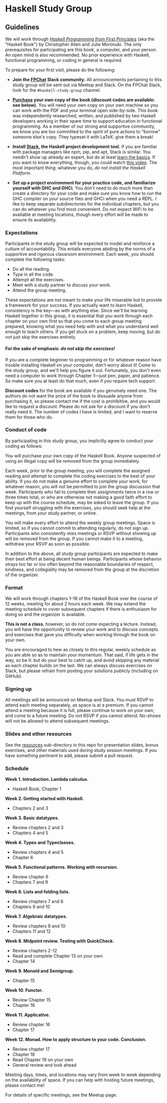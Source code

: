 # Haskell Study Group

## Guidelines

We will work through [_Haskell Programming from First Principles_](http://haskellbook.com/) (aka the "Haskell Book") by Christopher Allen and Julie Moronuki. The only prerequisites for participating are this book, a computer, and your person. An open mind is also recommended. No prior experience with Haskell, functional programming, or coding in general is required.

To prepare for your first visit, please do the following:

- **Join the [FPChat](http://fpchat-invite.herokuapp.com/) Slack community.**
All announcements pertaining to this study group will be sent out via Meetup and Slack. On the FPChat Slack, look for the `#haskell-study-group` channel.

- **[Purchase](https://gumroad.com/l/haskellbook) your own copy of the book (discount codes are available: see below).**
You will need your own copy on your own machine so you can work with the PDF and your terminal open side-by-side. This book was independently researched, written, and published by two Haskell developers working in their spare time to support education in functional programming. As a member of our strong and supportive community, we know you are too committed to the spirit of pure actions to "borrow" someone else's copy. They typeset it with LaTeX: give them a break!

- **Install [Stack](https://docs.haskellstack.org/en/stable/README/), the Haskell project development tool.**
If you are familiar with package managers like npm, pip, and apt, Stack is similar. You needn't show up already an expert, but do at least [learn the basics](resources/haskell-stack-notes.md). If you want to know everything, though, you could watch [this video](https://www.youtube.com/watch?v=sRonIB8ZStw). The most important thing: whatever you do, _do not install the Haskell Platform_.

- **Set up a project environment for your practice code, and familiarize yourself with GHC and GHCi.**
You don't need to do much more than create a directory for your code and make sure you know how to run the GHC compiler on your source files and GHCi when you need a REPL. I like to keep separate subdirectories for the individual chapters, but you can do whatever you find most convenient. Do not expect WiFi to be available at meeting locations, though every effort will be made to ensure its availability.

### Expectations

Participants in the study group will be expected to model and reinforce a culture of accountability. This entails everyone abiding by the norms of a supportive and rigorous classroom environment. Each week, you should complete the following tasks:

- Do all the reading.
- Type in all the code.
- Attempt all the exercises.
- Meet with a study partner to discuss your work.
- Attend the group meeting.

These expectations are not meant to make your life miserable but to provide a framework for your success. If you actually want to learn Haskell, consistency is the key—as with anything else. Since we'll be learning Haskell together in this group, it is essential that you work through each chapter on your own first so that you come to each group meeting prepared, knowing what you need help with and what you understand well enough to teach others. If you get stuck on a problem, keep moving, but do not just skip the exercises entirely.
#### For the sake of emphasis: _do not skip the exercises!_

If you are a complete beginner to programming or for whatever reason have trouble installing Haskell on your computer, don't worry about it! Come to the study group, and we'll help you figure it out. Fortunately, you don't even need a computer to work through Chapter 1—just pen, paper, and patience. So make sure you at least do that much, even if you require tech support.

**Discount codes** for the book are available if you genuinely need one. The authors do not want the price of the book to dissuade anyone from purchasing it, so please contact me if the cost is prohibitive, and you would like to request a discount. Please do not ask for a discount if you don't really need it. The number of codes I have is limited, and I want to reserve them for those who do.

### Conduct of code

By participating in this study group, you implicitly agree to conduct your coding as follows:

You will purchase your own copy of the Haskell Book. Anyone suspected of using an illegal copy will be removed from the group immediately.

Each week, prior to the group meeting, you will complete the assigned reading and attempt to complete the coding exercises to the best of your ability. If you do not make a genuine effort to complete your work, for whatever reason, you will not be permitted to join the group discussion that week. Participants who fail to complete their assignments twice in a row or three times total, or who are otherwise not making a good faith effort to keep up with the course schedule, may be asked to leave the group. If you find yourself struggling with the exercises, you should seek help at the meetings, from your study partner, or online.

You will make every effort to attend the weekly group meetings. Space is limited, so if you cannot commit to attending regularly, do not sign up. Participants who consistently miss meetings or RSVP without showing up will be removed from the group. If you cannot make it to a meeting, withdraw your RSVP as soon as possible.

In addition to the above, all study group participants are expected to make their best effort at being decent human beings. Participants whose behavior strays too far or too often beyond the reasonable boundaries of respect, kindness, and collegiality may be removed from the group at the discretion of the organizer.

### Format

We will work through chapters 1–18 of the Haskell Book over the course of 12 weeks, meeting for about 2 hours each week. We may extend the meeting schedule to cover subsequent chapters if there is enthusiasm for doing so and the organizer is available.

**This is not a class**, however, so do not come expecting a lecture. Instead, you will have the opportunity to review your work and to discuss concepts and exercises that gave you difficulty when working through the book on your own.

You are encouraged to hew as closely to this regular, weekly schedule as you are able so as to maintain your momentum. That said, if life gets in the way, so be it: but do your best to catch up, and avoid skipping any material as each chapter builds on the last. We can always discuss exercises on Slack, but please refrain from posting your solutions publicly (including on GitHub).

### Signing up

All meetings will be announced on Meetup and Slack. You must RSVP to attend each meeting separately, as space is at a premium. If you cannot attend a meeting because it is full, please continue to work on your own, and come to a future meeting. Do not RSVP if you cannot attend. No-shows will not be allowed to attend subsequent meetings.

### Slides and other resources

See the [resources](resources) sub-directory in this repo for presentation slides, bonus exercises, and other materials used during study session meetings. If you have something pertinent to add, please submit a pull request.

### Schedule

**Week 1. Introduction. Lambda calculus.**
- Haskell Book, Chapter 1

**Week 2. Getting started with Haskell.**
- Chapters 2 and 3

**Week 3. Basic datatypes.**
- Review chapters 2 and 3
- Chapters 4 and 5

**Week 4. Types and Typeclasses.**
- Review chapters 4 and 5
- Chapter 6

**Week 5. Functional patterns. Working with recursion.**
- Review chapter 6
- Chapters 7 and 8

**Week 6. Lists and folding lists.**
- Review chapters 7 and 8
- Chapters 9 and 10

**Week 7. Algebraic datatypes.**
- Review chapters 9 and 10
- Chapters 11 and 12

**Week 8. Midpoint review. Testing with QuickCheck.**
- Review chapters 2-12
- Read and complete Chapter 13 on your own
- Chapter 14

**Week 9. Monoid and Semigroup.**
- Chapter 15

**Week 10. Functor.**
- Review Chapter 15
- Chapter 16

**Week 11. Applicative.**
- Review chapter 16
- Chapter 17

**Week 12. Monad. How to apply structure to your code. Conclusion.**
- Review chapter 17
- Chapter 18
- Read Chapter 19 on your own
- General review and look ahead

Meeting days, times, and locations may vary from week to week depending on the availability of space. If you can help with hosting future meetings, please contact me!

For details of specific meetings, see the Meetup page.
